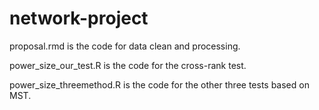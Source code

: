 # network-project
proposal.rmd is the code for data clean and processing.

power_size_our_test.R is the code for the cross-rank test.

power_size_threemethod.R is the code for the other three tests based on MST.


